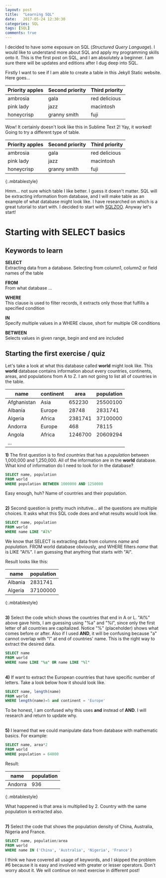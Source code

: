 ```yaml
---
layout: post
title:  "Learning SQL"
date:   2017-05-24 12:30:30
categories: SQL
tags: [SQL]
comments: true
---
```


I decided to have some exposure on SQL (<i>Structured Query Language</i>). I would like to understand more about SQL and apply my programming skills onto it. This is the first post on SQL, and I am absolutely a beginner. I am sure there will be updates and editions after I dug deep into SQL.

Firstly I want to see if I am able to create a table in this Jekyll Static website. Here goes...

| Priority apples | Second priority | Third priority |
|-------|-------|-------|
| ambrosia | gala | red delicious |
| pink lady | jazz | macintosh |
| honeycrisp | granny smith | fuji |

Wow! It certainly doesn't look like this in Sublime Text 2! Yay, it worked! Going to try a different type of table.

| Priority apples | Second priority | Third priority |
|-------|-------|-------|
| ambrosia | gala | red delicious |
| pink lady | jazz | macintosh |
| honeycrisp | granny smith | fuji |
{:.mbtablestyle}

Hmm... not sure which table I like better. I guess it doesn't matter. SQL will be extracting information from database, and I will make table as an example of what database might look like. I have researched on which is a great tutorial to start with. I decided to start with [SQLZOO][SQLZOO]. Anyway let's start!


# Starting with SELECT basics

## Keywords to learn

<strong>SELECT</strong><br>
Extracting data from a database. Selecting from column1, column2 or field names of the table

<strong>FROM</strong><br>
From what database ...

<strong>WHERE</strong><br>
This clause is used to filter records, it extracts only those that fulfills a specified condition

<strong>IN</strong><br>
Specify multiple values in a WHERE clause, short for multiple OR conditions


<strong>BETWEEN</strong><br>
Selects values in given range, begin and end are included
<br>

## Starting the first exercise / quiz

Let's take a look at what this database called <strong>world</strong> might look like. This <strong>world</strong> database contains information about every countries, continents, areas, and populations from A to Z. I am not going to list all of countries in the table.

| name | continent | area | population |
|-------|-------|-------|-------|
| Afghanistan | Asia | 652230 | 25500100 |
| Albania | Europe | 28748 | 2831741 |
| Algeria | Africa | 2381741 | 37100000 |
| Andorra | Europe | 468 | 78115 |
| Angola | Africa | 1246700 | 20609294 |
| ... |


<strong>1)</strong> The first question is to find <i>countries</i> that has a <i>population</i> between 1,000,000 and 1,250,000. All of the information are in the <strong>world</strong> database. What kind of information do I need to look for in the database?

```sql
SELECT name, population
FROM world
WHERE population BETWEEN 1000000 AND 1250000
```
Easy enough, huh? Name of countries and their population.

<br>
<strong>2)</strong> Second question is pretty much initutive... all the questions are multiple choices. It asks what this SQL code does and what results would look like.

```sql
SELECT name, population
FROM world
WHERE name LIKE "Al%"
```

We know that SELECT is extracting data from columns <i>name</i> and <i>population</i>. FROM world database obviously, and WHERE filters <i>name</i> that is LIKE "Al%". I am guessing that anything that starts with "Al".

Result looks like this:

| name | population |
|-|-|
| Albania | 2831741 |
| Algeria | 37100000 |
{:.mbtablestyle}

<br>
<strong>3)</strong>  Select the code which shows the countries that end in A or L. "Al%" above gave hints, I am guessing using "%a" and "%l", since only the first letter of all countries are capitalized. Notice "%" (placeholder) shows what comes before or after. Also if I used <strong>AND</strong>, it will be confusing because "a" cannot overlap with "l" at end of countries' name. This is the right way to extract the desired data.

```sql
SELECT name
FROM world
WHERE name LIKE "%a" OR name LIKE "%l"
```

<br>
<strong>4)</strong> If want to extract the European countries that have specific number of letters. Take a look below how it should look like.

```sql
SELECT name, length(name)
FROM world
WHERE length(name)=5 and continent = 'Europe'
```

To be honest, I am confused why this uses <strong>and</strong> instead of <strong>AND</strong>. I will research and return to update why.

<br>
<strong>5)</strong> I learned that we could manipulate data from database with mathematic basics. For example:

```sql
SELECT name, area*2
FROM world
WHERE population = 64000
```

Result:

| name | population |
|-|-|
| Andorra | 936 |
{:.mbtablestyle}

What happened is that area is multiplied by 2. Country with the same population is extracted also.

<br>
<strong>7)</strong> Select the code that shows the population density of China, Australia, Nigeria and France.

```sql
SELECT name, population/area
FROM world
WHERE name IN ('China', 'Australia', 'Nigeria', 'France')
```

I think we have covered all usage of keywords, and I skipped the problem #6 because it is easy and involved with greater or lesser operators. Don't worry about it. We will continue on next exercise in different post!

[SQLZOO]:http://sqlzoo.net/
